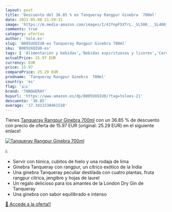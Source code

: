 ```yaml
---
layout: post
title: 'Descuento del 36.85 % en Tanqueray Rangpur Ginebra  700ml'
date: 2021-05-08 21:59:31
image: 'https://m.media-amazon.com/images/I/41YnpFSXTrL._SL500_._SL400_.jpg'
comments: true
category: ofertas
author: 'tole.es'
slug: 'B005UXOIU0-es Tanqueray Rangpur Ginebra 700ml'
sku: 'B005UXOIU0-es'
tags: [ 'Alimentación y bebidas','Bebidas espirituosas y licores','Cervezas, vinos y licores','Ginebras','ginebra','tanqueray', ]
actualPrice: 15.97 EUR
currency: EUR
price: 15.97
comparePrice: 25.29 EUR
prodname: 'Tanqueray Rangpur Ginebra  700ml'
country: 'es'
flag: '🇪🇸'
brand: 'TANQUERAY'
buyurl: 'https://www.amazon.es/dp/B005UXOIU0/?tag=tolees-21'
descuento: '36.85'
average: '17.3411538461538'
---
```


Tienes [Tanqueray Rangpur Ginebra  700ml](https://www.amazon.es/dp/B005UXOIU0/?tag=tolees-21) con un 36.85 % de descuento con precio de oferta de 15.97 EUR (original: 25.29 EUR) en el siguiente enlace!

[![Tanqueray Rangpur Ginebra  700ml](https://m.media-amazon.com/images/I/41YnpFSXTrL._SL500_._SL400_.jpg)](https://www.amazon.es/dp/B005UXOIU0/?tag=tolees-21)

ℹ️:

- Servir con tónica, cubitos de hielo y una rodaja de lima
- Ginebra Tanqueray con rangpur, un cítrico exótico de la India
- Una ginebra Tanqueray peculiar destilada con cuatro plantas, fruta rangpur cítrica, jengibre y hojas de laurel
- Un regalo delicioso para los amantes de la London Dry Gin de Tanqueray
- Una ginebra con sabor equilibrado e intenso

[🛒 Accede a la oferta!!](https://www.amazon.es/dp/B005UXOIU0/?tag=tolees-21)
